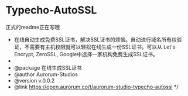 # Typecho-AutoSSL

正式的readme正在写哦

 * 在线自动生成免费SSL证书，解决SSL证书的烦恼。自动进行域名所有权验证，不需要有主机权限就可以轻松在线生成一份SSL证书。可以从 Let's Encrypt, ZeroSSL, Google中选择一家机构免费生成SSL证书。
 * 
 * @package 在线生成SSL证书
 * @author Aurorum-Studios
 * @version v.0.0.2
 * @link https://open.aurorum.co/t/aurorum-studio-typecho-autossl
 */
